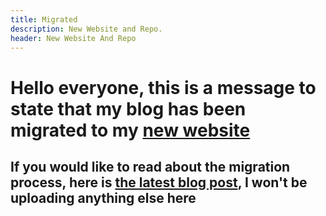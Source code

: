 ```yaml
---
title: Migrated
description: New Website and Repo.
header: New Website And Repo
---
```


# Hello everyone, this is a message to state that my blog has been migrated to my [new website](https://www.crisheiss.dev)

## If you would like to read about the migration process, here is [the latest blog post](https://www.crisheiss.dev/posts/new-home/), I won't be uploading anything else here
